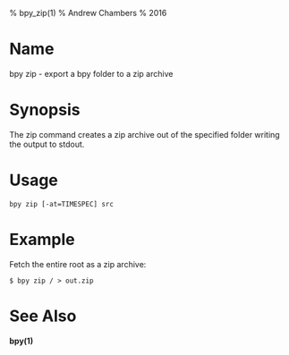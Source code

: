 % bpy_zip(1)
% Andrew Chambers
% 2016

# Name

bpy zip - export a bpy folder to a zip archive

# Synopsis

The zip command creates a zip archive out of the specified folder writing the output to stdout.

# Usage

```bpy zip [-at=TIMESPEC] src```

# Example

Fetch the entire root as a zip archive:

```
$ bpy zip / > out.zip
```

# See Also

**bpy(1)**
